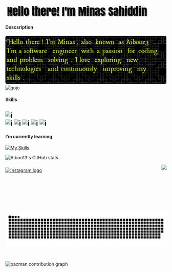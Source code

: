 <!-- ![minas sahiddin](img/github-header-image1.png) -->
![myname](Img/gif.gif)
---

<!--
**Aiboo13/Aiboo13** is a ✨ _special_ ✨ repository because its `README.md` (this file) appears on your GitHub profile.

Here are some ideas to get you started:

- 🔭 I’m currently working on ...
- 🌱 I’m currently learning ...
- 👯 I’m looking to collaborate on ...
- 🤔 I’m looking for help with ...
- 💬 Ask me about ...
- 📫 How to reach me: ...
- 😄 Pronouns: ...
- ⚡ Fun fact: ...
-->
#### Descsription
![Desc](Img/Descsription.png)
![gojo](Img/gojo.gif)
#### Skills
![i](https://img.shields.io/badge/React-20232A?style=for-the-badge&logo=react&logoColor=61DAFB)  
![i](https://img.shields.io/badge/React_Router-CA4245?style=for-the-badge&logo=react-router&logoColor=white)
![i](https://img.shields.io/badge/JavaScript-F7DF1E?style=for-the-badge&logo=javascript&logoColor=black)
![i](https://img.shields.io/badge/HTML5-E34F26?style=for-the-badge&logo=html5&logoColor=white)
![i](https://img.shields.io/badge/CSS3-1572B6?style=for-the-badge&logo=css3&logoColor=white)
![i](https://img.shields.io/badge/Tailwind_CSS-06B6D4?style=for-the-badge&logo=tailwind-css&logoColor=white)
---
#### I’m currently learning
[![My Skills](https://skillicons.dev/icons?i=html,css,js,react,git,tailwind,botstrap&perline=3)](https://skillicons.dev)

![Aiboo13's GitHub stats](https://github-readme-stats.vercel.app/api?username=Aiboo13&show_icons=true&theme=radical)

<!-- ![My character](https://github-readme-stats.vercel.app/api/top-langs/?username=Aiboo13&layout=compact&theme=radical) -->

<img align="right" height="150" src="Img/gojo.gif"  />

###

<div align="left">
  <a href="https://www.instagram.com/sahoddot/" target="_blank">
    <img src="https://img.shields.io/static/v1?message=Instagram&logo=instagram&label=&color=E4405F&logoColor=white&labelColor=&style=for-the-badge" height="35" alt="instagram logo"  />
  </a>
</div>

###

<br clear="both">

<img src="https://raw.githubusercontent.com/Aiboo13/Aiboo13/output/snake.svg" alt="Snake animation" />

###

<br clear="both">

<picture>
  <source media="(prefers-color-scheme: dark)" srcset="https://raw.githubusercontent.com/Aiboo13/Aiboo13/output/pacman-contribution-graph-dark.svg">
  <source media="(prefers-color-scheme: light)" srcset="https://raw.githubusercontent.com/Aiboo13/Aiboo13/output/pacman-contribution-graph.svg">
  <img alt="pacman contribution graph" src="https://raw.githubusercontent.com/Aiboo13/Aiboo13/output/pacman-contribution-graph.svg">
</picture>

###


